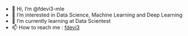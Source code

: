 - 👋 Hi, I’m @fdevi3-mle
- 👀 I’m interested in Data Science, Machine Learning and Deep Learning
- 🌱 I’m currently learning at Data Scientest 
- 📫 How to reach me : [fdevi3](https://keybase.io/fdevi3)

<!---
fdevi3-mle/fdevi3-mle is a ✨ special ✨ repository because its `README.md` (this file) appears on your GitHub profile.
You can click the Preview link to take a look at your changes.
--->
